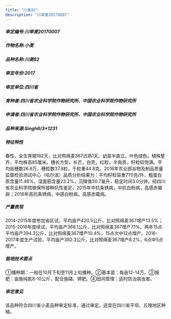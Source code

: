 ```yaml
---
title: "川麦82"
description: "川审麦20170007"
---
```

##### 审定编号:川审麦20170007

##### 作物名称:小麦

##### 品种名称:川麦82

##### 审定年份:2017

##### 审定单位:四川省

##### 育种者:四川省农业科学院作物研究所、中国农业科学院作物研究所

##### 申请者:四川省农业科学院作物研究所、中国农业科学院作物研究所

##### 品种来源:Singh6/3*1231

##### 特征特性
春性，全生育期182天，比对照绵麦367迟熟1天。幼苗半直立，叶色绿色。植株整齐，平均株高85厘米。穗长方型，长芒，白壳，红粒，半角质，籽粒较饱满。平均亩穗数26.6万，穗粒数37.8粒，千粒重44.8克。2016年农业部谷物及制品质量监督检验测试中心（哈尔滨）品质分析结果为：平均籽粒容重770克/升，粗蛋白质含量11.46%，湿面筋含量23.2%，沉降值30.7毫升，稳定时间3.0分钟。经四川省农业科学院植保所接种抗性鉴定，2015年中抗条锈病，中抗白粉病，高感赤霉病；2016年高抗条锈病，中感白粉病，高感赤霉病。

##### 产量表现
2014-2015年度参加省区试，平均亩产420.5公斤，比对照绵麦367增产13.5%；2015-2016年度续试，平均亩产368.1公斤，比对照绵麦367增产7.1%。两年15点平均亩产394.3公斤，比对照绵麦367增产10.4%，15点次中12点增产。2016-2017年度生产试验，平均亩产382.3公斤，比对照绵麦367增产8.2%，6点中5点增产。

##### 栽培技术要点
①播种期：一般在10月下旬至11月上旬播种。②基本苗：每亩12-14万。③施肥：亩施纯氮8-10公斤，配合施磷、钾肥。④田间管理：适时防治病虫害。

##### 审定意见
该品种符合四川省小麦品种审定标准，通过审定。适宜在四川省平坝、丘陵地区种植。
